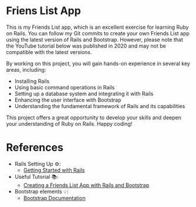 # Friens List App

This is my Friends List app, which is an excellent exercise for learning Ruby on Rails. You can follow my Git commits to create your own Friends List app using the latest version of Rails and Bootstrap. However, please note that the YouTube tutorial below was published in 2020 and may not be compatible with the latest versions.

By working on this project, you will gain hands-on experience in several key areas, including:

* Installing Rails
* Using basic command operations in Rails
* Setting up a database system and integrating it with Rails
* Enhancing the user interface with Bootstrap
* Understanding the fundamental framework of Rails and its capabilities

This project offers a great opportunity to develop your skills and deepen your understanding of Ruby on Rails. Happy coding!

# References

* Rails Setting Up ⚙️:
  * [Getting Started with Rails](https://guides.rubyonrails.org/getting_started.html)
* Useful Tutorial 📚:
  * [Creating a Friends List App with Rails and Bootstrap](https://youtu.be/fmyvWz5TUWg)
* Bootstrap elements 💡:
  * [Bootstrap Documentation](https://getbootstrap.com)
